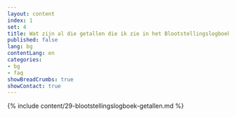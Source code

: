```yaml
---
layout: content
index: 1
set: 4
title: Wat zijn al die getallen die ik zie in het Blootstellingslogboek op mijn telefoon? 
published: false
lang: bg
contentLang: en
categories:
- bg
- faq
showBreadCrumbs: true
showContact: true
---
```

{% include content/29-blootstellingslogboek-getallen.md %}
